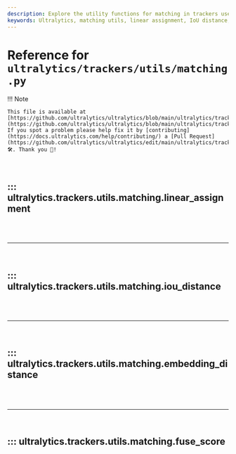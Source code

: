```yaml
---
description: Explore the utility functions for matching in trackers used by Ultralytics, including linear assignment, IoU distance, embedding distance, and more.
keywords: Ultralytics, matching utils, linear assignment, IoU distance, embedding distance, fuse score, tracking, Python, documentation
---
```


# Reference for `ultralytics/trackers/utils/matching.py`

!!! Note

    This file is available at [https://github.com/ultralytics/ultralytics/blob/main/ultralytics/trackers/utils/matching.py](https://github.com/ultralytics/ultralytics/blob/main/ultralytics/trackers/utils/matching.py). If you spot a problem please help fix it by [contributing](https://docs.ultralytics.com/help/contributing/) a [Pull Request](https://github.com/ultralytics/ultralytics/edit/main/ultralytics/trackers/utils/matching.py) 🛠️. Thank you 🙏!

<br>

## ::: ultralytics.trackers.utils.matching.linear_assignment

<br><br><hr><br>

## ::: ultralytics.trackers.utils.matching.iou_distance

<br><br><hr><br>

## ::: ultralytics.trackers.utils.matching.embedding_distance

<br><br><hr><br>

## ::: ultralytics.trackers.utils.matching.fuse_score

<br><br>
